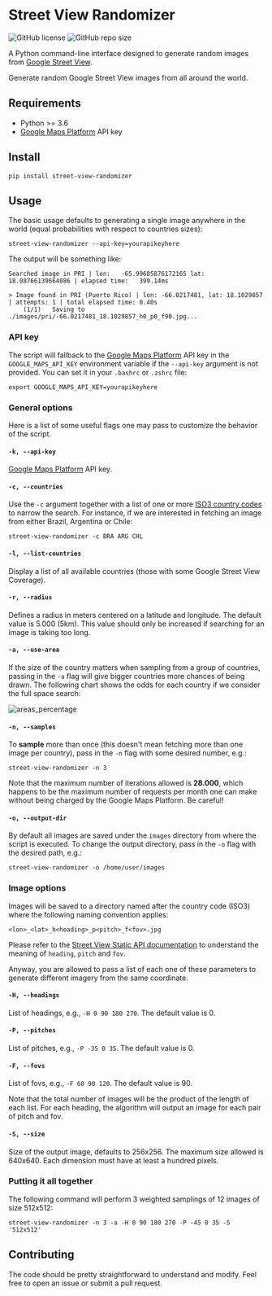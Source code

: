 # Street View Randomizer

![GitHub license](https://img.shields.io/github/license/diegopaiva1/street-view-randomizer)
![GitHub repo size](https://img.shields.io/github/repo-size/diegopaiva1/street-view-randomizer)

A Python command-line interface designed to generate random images from [Google Street View](http://maps.google.com).

Generate random Google Street View images from all around the world.

## Requirements

- Python >= 3.6
- [Google Maps Platform](https://developers.google.com/maps) API key

## Install

```
pip install street-view-randomizer
```

## Usage

The basic usage defaults to generating a single image anywhere in the world (equal probabilities with respect to countries sizes):

```
street-view-randomizer --api-key=yourapikeyhere
```

The output will be something like:

```
Searched image in PRI | lon:   -65.99685876172165 lat:    18.08766139664086 | elapsed time:   399.14ms

> Image found in PRI (Puerto Rico) | lon: -66.0217481, lat: 18.1029857 | attempts: 1 | total elapsed time: 0.40s
	(1/1)	Saving to ./images/pri/-66.0217481_18.1029857_h0_p0_f90.jpg...
```

### API key

The script will fallback to the [Google Maps Platform](https://developers.google.com/maps) API key in the `GOOGLE_MAPS_API_KEY` environment variable if the `--api-key` argument is not provided. You can set it in your `.bashrc` or `.zshrc` file:

```
export GOOGLE_MAPS_API_KEY=yourapikeyhere
```

### General options

Here is a list of some useful flags one may pass to customize the behavior of the script.

#### `-k, --api-key`

[Google Maps Platform](https://developers.google.com/maps) API key.

#### `-c, --countries`

Use the `-c` argument together with a list of one or more [ISO3 country codes](https://www.iban.com/country-codes) to narrow the search. For instance, if we are interested in fetching an image from either Brazil, Argentina or Chile:

```
street-view-randomizer -c BRA ARG CHL
```

#### `-l, --list-countries`

Display a list of all available countries (those with some Google Street View Coverage).

#### `-r, --radius`

Defines a radius in meters centered on a latitude and longitude. The default value is 5.000 (5km). This value should only be increased if searching for an image is taking too long.

#### `-a, --use-area`

If the size of the country matters when sampling from a group of countries, passing in the `-a` flag will give bigger countries more chances of being drawn. The following chart shows the odds for each country if we consider the full space search:

![areas_percentage](https://user-images.githubusercontent.com/32985519/204120495-179ce98a-7544-4cd8-a22c-e10ccab81fed.png)

#### `-n, --samples`

To **sample** more than once (this doesn't mean fetching more than one image per country), pass in the `-n` flag with some desired number, e.g.:

```
street-view-randomizer -n 3
```

Note that the maximum number of iterations allowed is **28.000**, which happens to be the maximum number of requests per month one can make without being charged by the Google Maps Platform. Be careful!

#### `-o, --output-dir`

By default all images are saved under the `images` directory from where the script is executed. To change the output directory, pass in the `-o` flag with the desired path, e.g.:

```
street-view-randomizer -o /home/user/images
```

### Image options

Images will be saved to a directory named after the country code (ISO3) where the following naming convention applies:

```
<lon>_<lat>_h<heading>_p<pitch>_f<fov>.jpg
```

Please refer to the [Street View Static API documentation](https://developers.google.com/maps/documentation/streetview/request-streetview) to understand the meaning of `heading`, `pitch` and `fov`.

Anyway, you are allowed to pass a list of each one of these parameters to generate different imagery from the same coordinate.

#### `-H, --headings`

List of headings, e.g., `-H 0 90 180 270`. The default value is 0.

#### `-P, --pitches`

List of pitches, e.g., `-P -35 0 35`. The default value is 0.

#### `-F, --fovs`

List of fovs, e.g., `-F 60 90 120`. The default value is 90.

Note that the total number of images will be the product of the length of each list. For each heading, the algorithm will output an image for each pair of pitch and fov.

#### `-S, --size`

Size of the output image, defaults to 256x256. The maximum size allowed is 640x640. Each dimension must have at least a hundred pixels.

### Putting it all together

The following command will perform 3 weighted samplings of 12 images of size 512x512:

```
street-view-randomizer -n 3 -a -H 0 90 180 270 -P -45 0 35 -S '512x512'
```

## Contributing

The code should be pretty straightforward to understand and modify. Feel free to open an issue or submit a pull request.
